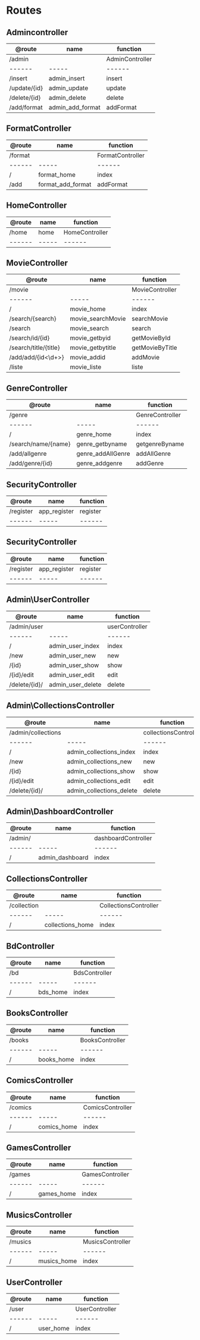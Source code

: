 # Routes

## Admincontroller

| @route       | name       | function  |
| ------------ | ---------- | --------- |
| /admin |  | AdminController |
| ------  | -----   | ------           |
| /insert      | admin_insert     | insert    |
| /update/{id} | admin_update     | update    |
| /delete/{id} | admin_delete     | delete    |
| /add/format  | admin_add_format | addFormat |


## FormatController

| @route  | name    | function         |
| ------- | ------- | ---------------- |
| /format |  | FormatController |
| ------  | -----   | ------           |
| /       | format_home    | index            |
| /add    | format_add_format  | addFormat        |

## HomeController

| @route           | name     | function     |
| ---------------- | -------- | ------------ |
| /home            |  home    | HomeController |
| ------           | -----    | ------          |


## MovieController

| @route                | name       | function        |
| --------------------- | ---------- | --------------- |
| /movie                |            | MovieController |
| ------                | -----      | ------          |
| /                     | movie_home       | index           |
| /search/{search}      |movie_searchMovie | searchMovie     |
| /search               | movie_search     | search          |
| /search/id/{id}       | movie_getbyid    | getMovieById    |
| /search/title/{title} | movie_getbytitle | getMovieByTitle |
| /add/add/{id<\d+>}    | movie_addid      | addMovie        |
| /liste                | movie_liste      | liste           |

## GenreController

| @route                | name       | function        |
| --------------------- | ---------- | --------------- |
| /genre                |            | GenreController |
| ------                | -----            | ------          |
| /                     | genre_home       | index           |
| /search/name/{name}   | genre_getbyname  | getgenreByname  |
| /add/allgenre         | genre_addAllGenre| addAllGenre     |
| /add/genre/{id}       | genre_addgenre   | addGenre        |


## SecurityController

| @route                | name       | function        |
| --------------------- | ---------- | --------------- |
| /register             | app_register     | register  |
| ------                | -----            | ------    |


## SecurityController

| @route                | name       | function        |
| --------------------- | ---------- | --------------- |
| /register             | app_register     | register  |
| ------                | -----            | ------    |

## Admin\UserController

| @route                | name       | function        |
| --------------------- | ---------- | --------------- |
| /admin/user           |            | userController  |
| ------                | -----            | ------    |
| /                     | admin_user_index | index     |
| /new                  | admin_user_new   | new       |
| /{id}                 | admin_user_show  | show      |
| /{id}/edit            | admin_user_edit  | edit      |
| /delete/{id}/         | admin_user_delete| delete    |

## Admin\CollectionsController

| @route                | name       | function        |
| --------------------- | ---------- | --------------- |
| /admin/collections           |            | collectionsController  |
| ------                | -----            | ------    |
| /                     | admin_collections_index | index     |
| /new                  | admin_collections_new   | new       |
| /{id}                 | admin_collections_show  | show      |
| /{id}/edit            | admin_collections_edit  | edit      |
| /delete/{id}/         | admin_collections_delete| delete    |

## Admin\DashboardController

| @route                | name       | function        |
| --------------------- | ---------- | --------------- |
| /admin/               |            | dashboardController  |
| ------                | -----           | ------    |
| /                     | admin_dashboard | index     |

## CollectionsController

| @route                | name       | function        |
| --------------------- | ---------- | --------------- |
| /collection           |            | CollectionsController  |
| ------                | -----      | ------          |
| /                     | collections_home | index     |


## BdController

| @route                | name       | function        |
| --------------------- | ---------- | --------------- |
| /bd           |            | BdsController  |
| ------                | -----      | ------          |
| /                     | bds_home | index     |

## BooksController

| @route                | name       | function        |
| --------------------- | ---------- | --------------- |
| /books                |            | BooksController |
| ------                | -----      | ------          |
| /                     | books_home | index           |

## ComicsController

| @route                | name       | function        |
| --------------------- | ---------- | --------------- |
| /comics               |            | ComicsController|
| ------                | -----      | ------          |
| /                     | comics_home | index          |

## GamesController

| @route                | name       | function        |
| --------------------- | ---------- | --------------- |
| /games                |            | GamesController |
| ------                | -----      | ------          |
| /                     | games_home | index           |

## MusicsController

| @route                | name       | function        |
| --------------------- | ---------- | --------------- |
| /musics               |            | MusicsController|
| ------                | -----      | ------          |
| /                     | musics_home| index           |

## UserController

| @route                | name       | function        |
| --------------------- | ---------- | --------------- |
| /user                 |            | UserController  |
| ------                | -----      | ------          |
| /                     | user_home  | index           |